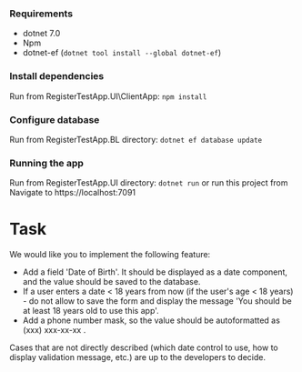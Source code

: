 ### **Requirements**
- dotnet 7.0
- Npm
- dotnet-ef (`dotnet tool install --global dotnet-ef`)

### Install dependencies
Run from RegisterTestApp.UI\ClientApp: `npm install`

### Configure database
Run from RegisterTestApp.BL directory: `dotnet ef database update`

### **Running the app**
Run from RegisterTestApp.UI  directory: `dotnet run` or run this project from 
Navigate to https://localhost:7091 

# Task
We would like you to implement the following feature:
- Add a field 'Date of Birth'. It should be displayed as a date component, and the value should be saved to the database.
- If a user enters a date < 18 years from now (if the user's age < 18 years) - do not allow to save the form and display the message 'You should be at least 18 years old to use this app'.
- Add a phone number mask, so the value should be autoformatted as (xxx) xxx-xx-xx .

Cases that are not directly described (which date control to use, how to display validation message, etc.) are up to the developers to decide.